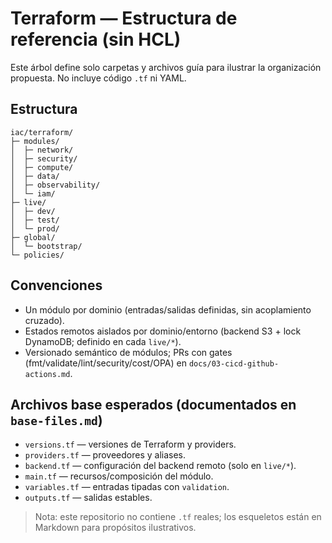 # Terraform — Estructura de referencia (sin HCL)

Este árbol define solo carpetas y archivos guía para ilustrar la organización propuesta. No incluye código `.tf` ni YAML.

## Estructura

```
iac/terraform/
├─ modules/
│  ├─ network/
│  ├─ security/
│  ├─ compute/
│  ├─ data/
│  ├─ observability/
│  └─ iam/
├─ live/
│  ├─ dev/
│  ├─ test/
│  └─ prod/
├─ global/
│  └─ bootstrap/
└─ policies/
```

## Convenciones
- Un módulo por dominio (entradas/salidas definidas, sin acoplamiento cruzado).
- Estados remotos aislados por dominio/entorno (backend S3 + lock DynamoDB; definido en cada `live/*`).
- Versionado semántico de módulos; PRs con gates (fmt/validate/lint/security/cost/OPA) en `docs/03-cicd-github-actions.md`.

## Archivos base esperados (documentados en `base-files.md`)
- `versions.tf` — versiones de Terraform y providers.
- `providers.tf` — proveedores y aliases.
- `backend.tf` — configuración del backend remoto (solo en `live/*`).
- `main.tf` — recursos/composición del módulo.
- `variables.tf` — entradas tipadas con `validation`.
- `outputs.tf` — salidas estables.

> Nota: este repositorio no contiene `.tf` reales; los esqueletos están en Markdown para propósitos ilustrativos.
